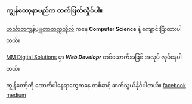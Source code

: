 ### ကျွန်တော့နာမည်က ထက်မြတ်လှိုင်ပါ။

[ဟင်္သာတကွန်ပျူတာတက္ကသိုလ်](www.ucsh.edu.mm) ကနေ **Computer Science** နဲ့ ကျောင်းပြီးထားပါတယ်။

[MM Digital Solutions](https://mm-digital-solutions.com) မှာ **_Web Developr_** တစ်ယောက်အဖြစ် အလုပ် လုပ်နေပါတယ်။

ကျွန်တော့်ကို အောက်ပါနေရာတွေကနေ တစ်ဆင့် ဆက်သွယ်နိုင်ပါတယ်။
[facebook](www.facebook.com/htetmyathlaing)
[medium](www.medium.com/htetmyathlaing)

